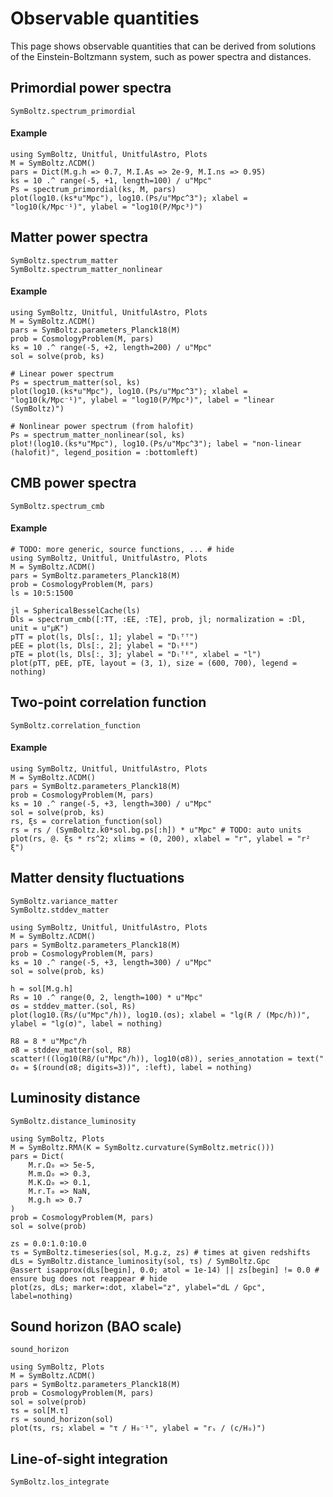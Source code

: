 # Observable quantities

This page shows observable quantities that can be derived from solutions of the Einstein-Boltzmann system, such as power spectra and distances.

## Primordial power spectra

```@docs
SymBoltz.spectrum_primordial
```

#### Example

```@example
using SymBoltz, Unitful, UnitfulAstro, Plots
M = SymBoltz.ΛCDM()
pars = Dict(M.g.h => 0.7, M.I.As => 2e-9, M.I.ns => 0.95)
ks = 10 .^ range(-5, +1, length=100) / u"Mpc"
Ps = spectrum_primordial(ks, M, pars)
plot(log10.(ks*u"Mpc"), log10.(Ps/u"Mpc^3"); xlabel = "log10(k/Mpc⁻¹)", ylabel = "log10(P/Mpc³)")
```

## Matter power spectra

```@docs
SymBoltz.spectrum_matter
SymBoltz.spectrum_matter_nonlinear
```

#### Example

```@example
using SymBoltz, Unitful, UnitfulAstro, Plots
M = SymBoltz.ΛCDM()
pars = SymBoltz.parameters_Planck18(M)
prob = CosmologyProblem(M, pars)
ks = 10 .^ range(-5, +2, length=200) / u"Mpc"
sol = solve(prob, ks)

# Linear power spectrum
Ps = spectrum_matter(sol, ks)
plot(log10.(ks*u"Mpc"), log10.(Ps/u"Mpc^3"); xlabel = "log10(k/Mpc⁻¹)", ylabel = "log10(P/Mpc³)", label = "linear (SymBoltz)")

# Nonlinear power spectrum (from halofit)
Ps = spectrum_matter_nonlinear(sol, ks)
plot!(log10.(ks*u"Mpc"), log10.(Ps/u"Mpc^3"); label = "non-linear (halofit)", legend_position = :bottomleft)
```

## CMB power spectra

```@docs
SymBoltz.spectrum_cmb
```

#### Example

```@example
# TODO: more generic, source functions, ... # hide
using SymBoltz, Unitful, UnitfulAstro, Plots
M = SymBoltz.ΛCDM()
pars = SymBoltz.parameters_Planck18(M)
prob = CosmologyProblem(M, pars)
ls = 10:5:1500

jl = SphericalBesselCache(ls)
Dls = spectrum_cmb([:TT, :EE, :TE], prob, jl; normalization = :Dl, unit = u"μK")
pTT = plot(ls, Dls[:, 1]; ylabel = "Dₗᵀᵀ")
pEE = plot(ls, Dls[:, 2]; ylabel = "Dₗᴱᴱ")
pTE = plot(ls, Dls[:, 3]; ylabel = "Dₗᵀᴱ", xlabel = "l")
plot(pTT, pEE, pTE, layout = (3, 1), size = (600, 700), legend = nothing)
```

## Two-point correlation function

```@docs
SymBoltz.correlation_function
```

#### Example

```@example
using SymBoltz, Unitful, UnitfulAstro, Plots
M = SymBoltz.ΛCDM()
pars = SymBoltz.parameters_Planck18(M)
prob = CosmologyProblem(M, pars)
ks = 10 .^ range(-5, +3, length=300) / u"Mpc"
sol = solve(prob, ks)
rs, ξs = correlation_function(sol)
rs = rs / (SymBoltz.k0*sol.bg.ps[:h]) * u"Mpc" # TODO: auto units
plot(rs, @. ξs * rs^2; xlims = (0, 200), xlabel = "r", ylabel = "r² ξ")
```

## Matter density fluctuations

```@docs
SymBoltz.variance_matter
SymBoltz.stddev_matter
```

```@example
using SymBoltz, Unitful, UnitfulAstro, Plots
M = SymBoltz.ΛCDM()
pars = SymBoltz.parameters_Planck18(M)
prob = CosmologyProblem(M, pars)
ks = 10 .^ range(-5, +3, length=300) / u"Mpc"
sol = solve(prob, ks)

h = sol[M.g.h]
Rs = 10 .^ range(0, 2, length=100) * u"Mpc"
σs = stddev_matter.(sol, Rs)
plot(log10.(Rs/(u"Mpc"/h)), log10.(σs); xlabel = "lg(R / (Mpc/h))", ylabel = "lg(σ)", label = nothing)

R8 = 8 * u"Mpc"/h
σ8 = stddev_matter(sol, R8)
scatter!((log10(R8/(u"Mpc"/h)), log10(σ8)), series_annotation = text("  σ₈ = $(round(σ8; digits=3))", :left), label = nothing)
```

## Luminosity distance

```@docs
SymBoltz.distance_luminosity
```

```@example
using SymBoltz, Plots
M = SymBoltz.RMΛ(K = SymBoltz.curvature(SymBoltz.metric()))
pars = Dict(
    M.r.Ω₀ => 5e-5,
    M.m.Ω₀ => 0.3,
    M.K.Ω₀ => 0.1,
    M.r.T₀ => NaN,
    M.g.h => 0.7
)
prob = CosmologyProblem(M, pars)
sol = solve(prob)

zs = 0.0:1.0:10.0
τs = SymBoltz.timeseries(sol, M.g.z, zs) # times at given redshifts
dLs = SymBoltz.distance_luminosity(sol, τs) / SymBoltz.Gpc
@assert isapprox(dLs[begin], 0.0; atol = 1e-14) || zs[begin] != 0.0 # ensure bug does not reappear # hide
plot(zs, dLs; marker=:dot, xlabel="z", ylabel="dL / Gpc", label=nothing)
```

## Sound horizon (BAO scale)

```@docs
sound_horizon
```

```@example
using SymBoltz, Plots
M = SymBoltz.ΛCDM()
pars = SymBoltz.parameters_Planck18(M)
prob = CosmologyProblem(M, pars)
sol = solve(prob)
τs = sol[M.τ]
rs = sound_horizon(sol)
plot(τs, rs; xlabel = "τ / H₀⁻¹", ylabel = "rₛ / (c/H₀)")
```

## Line-of-sight integration

```@docs
SymBoltz.los_integrate
```
